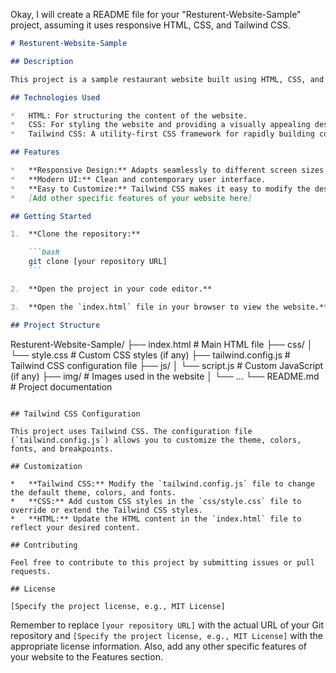 Okay, I will create a README file for your "Resturent-Website-Sample" project, assuming it uses responsive HTML, CSS, and Tailwind CSS.

```markdown
# Resturent-Website-Sample

## Description

This project is a sample restaurant website built using HTML, CSS, and Tailwind CSS. It features a responsive design, ensuring optimal viewing experience across various devices (desktops, tablets, and mobile phones).

## Technologies Used

*   HTML: For structuring the content of the website.
*   CSS: For styling the website and providing a visually appealing design.
*   Tailwind CSS: A utility-first CSS framework for rapidly building custom designs.

## Features

*   **Responsive Design:** Adapts seamlessly to different screen sizes.
*   **Modern UI:** Clean and contemporary user interface.
*   **Easy to Customize:** Tailwind CSS makes it easy to modify the design and layout.
*   [Add other specific features of your website here]

## Getting Started

1.  **Clone the repository:**

    ```bash
    git clone [your repository URL]
    ```

2.  **Open the project in your code editor.**

3.  **Open the `index.html` file in your browser to view the website.**

## Project Structure

```
Resturent-Website-Sample/
├── index.html          # Main HTML file
├── css/
│   └── style.css       # Custom CSS styles (if any)
├── tailwind.config.js  # Tailwind CSS configuration file
├── js/
│   └── script.js        # Custom JavaScript (if any)
├── img/                # Images used in the website
│   └── ...
└── README.md         # Project documentation
```

## Tailwind CSS Configuration

This project uses Tailwind CSS. The configuration file (`tailwind.config.js`) allows you to customize the theme, colors, fonts, and breakpoints.

## Customization

*   **Tailwind CSS:** Modify the `tailwind.config.js` file to change the default theme, colors, and fonts.
*   **CSS:** Add custom CSS styles in the `css/style.css` file to override or extend the Tailwind CSS styles.
*   **HTML:** Update the HTML content in the `index.html` file to reflect your desired content.

## Contributing

Feel free to contribute to this project by submitting issues or pull requests.

## License

[Specify the project license, e.g., MIT License]
```

Remember to replace `[your repository URL]` with the actual URL of your Git repository and `[Specify the project license, e.g., MIT License]` with the appropriate license information. Also, add any other specific features of your website to the Features section.
